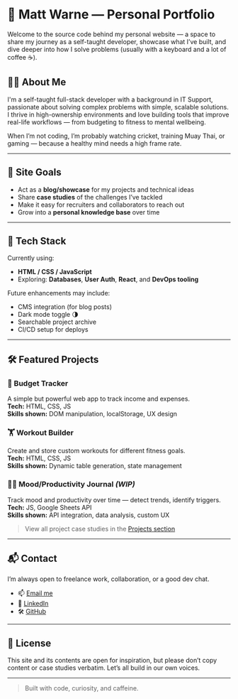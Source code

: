 # 🧠 Matt Warne — Personal Portfolio

Welcome to the source code behind my personal website — a space to share my journey as a self-taught developer, showcase what I’ve built, and dive deeper into how I solve problems (usually with a keyboard and a lot of coffee ☕).

## 👨‍💻 About Me

I'm a self-taught full-stack developer with a background in IT Support, passionate about solving complex problems with simple, scalable solutions. I thrive in high-ownership environments and love building tools that improve real-life workflows — from budgeting to fitness to mental wellbeing.

When I’m not coding, I’m probably watching cricket, training Muay Thai, or gaming — because a healthy mind needs a high frame rate.

---

## 🚀 Site Goals

- Act as a **blog/showcase** for my projects and technical ideas  
- Share **case studies** of the challenges I’ve tackled  
- Make it easy for recruiters and collaborators to reach out  
- Grow into a **personal knowledge base** over time

---

## 🧰 Tech Stack

Currently using:

- **HTML / CSS / JavaScript**
- Exploring: **Databases**, **User Auth**, **React**, and **DevOps tooling**

Future enhancements may include:

- CMS integration (for blog posts)
- Dark mode toggle 🌗
- Searchable project archive
- CI/CD setup for deploys

---

## 🛠️ Featured Projects

### 💸 Budget Tracker  
A simple but powerful web app to track income and expenses.  
**Tech:** HTML, CSS, JS  
**Skills shown:** DOM manipulation, localStorage, UX design

### 🏋️ Workout Builder  
Create and store custom workouts for different fitness goals.  
**Tech:** HTML, CSS, JS  
**Skills shown:** Dynamic table generation, state management

### 🧘‍♂️ Mood/Productivity Journal *(WIP)*  
Track mood and productivity over time — detect trends, identify triggers.  
**Tech:** JS, Google Sheets API  
**Skills shown:** API integration, data analysis, custom UX

> View all project case studies in the [Projects section](https://yourdomain.com/projects)

---

## 📬 Contact

I’m always open to freelance work, collaboration, or a good dev chat.

- 📫 [Email me](mailto:youremail@example.com)  
- 💼 [LinkedIn](https://linkedin.com/in/yourprofile)  
- 🛠️ [GitHub](https://github.com/yourusername)

---

## 📝 License

This site and its contents are open for inspiration, but please don’t copy content or case studies verbatim. Let’s all build in our own voices.

---

> Built with code, curiosity, and caffeine.
